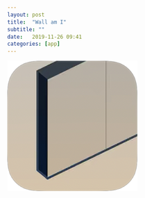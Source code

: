 ```yaml
---
layout: post
title:  "Wall am I"
subtitle: ""
date:   2019-11-26 09:41
categories: [app]
---
```

![](/assets/A29BCD1B-D4C1-400A-830B-49D45CD83992.png)
<a href="https://apps.apple.com/de/app/wall-am-i/id1427738222?mt=8" style="display:inline-block;overflow:hidden;background:url(https://linkmaker.itunes.apple.com/en-us/badge-lrg.svg?releaseDate=2019-11-10&kind=iossoftware&bubble=ios_apps) no-repeat;width:135px;height:40px;"></a>
